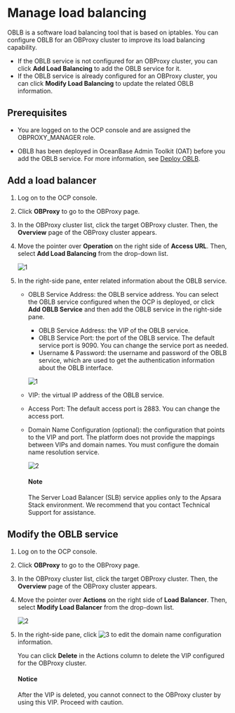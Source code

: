 # Manage load balancing

OBLB is a software load balancing tool that is based on iptables. You can configure OBLB for an OBProxy cluster to improve its load balancing capability.

* If the OBLB service is not configured for an OBProxy cluster, you can click **Add Load Balancing** to add the OBLB service for it.
* If the OBLB service is already configured for an OBProxy cluster, you can click **Modify Load Balancing** to update the related OBLB information.

## Prerequisites

* You are logged on to the OCP console and are assigned the OBPROXY_MANAGER role.

* OBLB has been deployed in OceanBase Admin Toolkit (OAT) before you add the OBLB service. For more information, see [Deploy OBLB](https://www.oceanbase.com/docs/enterprise-oat-doc-cn-10000000001092549).

## Add a load balancer

1. Log on to the OCP console.

2. Click **OBProxy** to go to the OBProxy page.

3. In the OBProxy cluster list, click the target OBProxy cluster. Then, the **Overview** page of the OBProxy cluster appears.

4. Move the pointer over **Operation** on the right side of **Access URL**. Then, select **Add Load Balancing** from the drop-down list.

   ![1](https://obbusiness-private.oss-cn-shanghai.aliyuncs.com/doc/img/ocp/403-ce/%E6%B7%BB%E5%8A%A0%E8%B4%9F%E8%BD%BD%E5%9D%87%E8%A1%A1-1.png)

5. In the right-side pane, enter related information about the OBLB service.

   * OBLB Service Address: the OBLB service address. You can select the OBLB service configured when the OCP is deployed, or click **Add OBLB Service** and then add the OBLB service in the right-side pane.

      * OBLB Service Address: the VIP of the OBLB service.
      * OBLB Service Port: the port of the OBLB service. The default service port is 9090. You can change the service port as needed.
      * Username & Password: the username and password of the OBLB service, which are used to get the authentication information about the OBLB interface.

      ![1](https://obbusiness-private.oss-cn-shanghai.aliyuncs.com/doc/img/ocp/402-en/%E6%B7%BB%E5%8A%A0oblb%E6%9C%8D%E5%8A%A11.png)

   * VIP: the virtual IP address of the OBLB service.
   * Access Port: The default access port is 2883. You can change the access port.
   * Domain Name Configuration (optional): the configuration that points to the VIP and port. The platform does not provide the mappings between VIPs and domain names. You must configure the domain name resolution service.

      ![2](https://obbusiness-private.oss-cn-shanghai.aliyuncs.com/doc/img/ocp/402-en/%E6%B7%BB%E5%8A%A0%E8%B4%9F%E8%BD%BD%E5%9D%87%E8%A1%A11.png)

        <main id="notice" type='alert'>
        <h4>Note</h4>
        <p> The Server Load Balancer (SLB) service applies only to the Apsara Stack environment. We recommend that you contact Technical Support for assistance. </p>
        </main>

## Modify the OBLB service

1. Log on to the OCP console.

2. Click **OBProxy** to go to the OBProxy page.

3. In the OBProxy cluster list, click the target OBProxy cluster. Then, the **Overview** page of the OBProxy cluster appears.

4. Move the pointer over **Actions** on the right side of **Load Balancer**. Then, select **Modify Load Balancer** from the drop-down list.

   ![2](https://obbusiness-private.oss-cn-shanghai.aliyuncs.com/doc/img/ocp/402-en/%E4%BF%AE%E6%94%B9%E8%B4%9F%E8%BD%BD%E5%9D%87%E8%A1%A11.png)

5. In the right-side pane, click ![3](https://obbusiness-private.oss-cn-shanghai.aliyuncs.com/doc/img/ocp/402-cn/%E7%BC%96%E8%BE%91%E6%8C%89%E9%92%AE.png) to edit the domain name configuration information.

   You can click **Delete** in the Actions column to delete the VIP configured for the OBProxy cluster.

    <main id="notice" type='alert'>
    <h4>Notice</h4>
    <p>After the VIP is deleted, you cannot connect to the OBProxy cluster by using this VIP. Proceed with caution. </p>
    </main>
